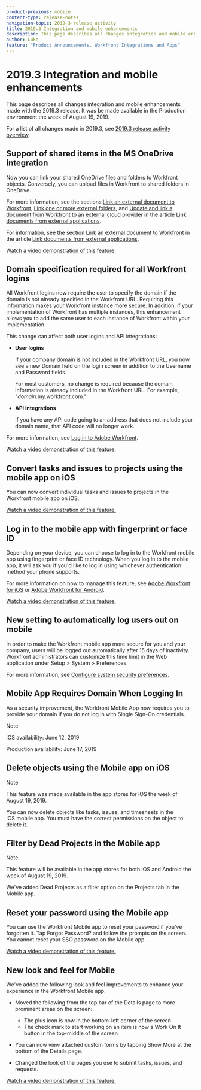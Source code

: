 ```yaml
---
product-previous: mobile
content-type: release-notes
navigation-topic: 2019-3-release-activity
title: 2019.3 Integration and mobile enhancements
description: This page describes all changes integration and mobile enhancements made with the 2019.3 release. It was be made available in the Production environment the week of August 19, 2019.
author: Luke
feature: "Product Announcements, Workfront Integrations and Apps"
---
```


# 2019.3 Integration and mobile enhancements

This page describes all changes integration and mobile enhancements made with the 2019.3 release. It was be made available in the Production environment the week of August 19, 2019.

For a list of all changes made in 2019.3, see [2019.3 release activity overview](../../../../product-announcements/product-releases/quarterly-release-archive/2019.3-release-activity/2019.3-release-activity-overview.md).

## Support of shared items in the MS OneDrive integration

Now you can link your shared OneDrive files and folders to Workfront objects. Conversely, you can upload files in Workfront to shared folders in OneDrive.

For more information, see the sections [Link an external document to Workfront](../../../../documents/adding-documents-to-workfront/link-documents-from-external-apps.md#linking-existing-documents), [Link one or more external folders](../../../../documents/adding-documents-to-workfront/link-documents-from-external-apps.md#linking-a-folder), and [Update and link a document from Workfront to an external cloud provider](../../../../documents/adding-documents-to-workfront/link-documents-from-external-apps.md#sending-documents) in the article [Link documents from external applications](../../../../documents/adding-documents-to-workfront/link-documents-from-external-apps.md).

For information, see the section [Link an external document to Workfront](../../../../documents/adding-documents-to-workfront/link-documents-from-external-apps.md#linking-existing-documents) in the article [Link documents from external applications](../../../../documents/adding-documents-to-workfront/link-documents-from-external-apps.md).

[Watch a video demonstration of this feature.](https://vimeo.com/343238957/ca672dcb2c)

## Domain specification required for all Workfront logins

All Workfront logins now require the user to specify the domain if the domain is not already specified in the Workfront URL. Requiring this information makes your Workfront instance more secure. In addition, if your implementation of Workfront has multiple instances, this enhancement allows you to add the same user to each instance of Workfront within your implementation.

This change can affect both user logins and API&nbsp;integrations:

* **User logins**

  If your company domain is not included in the Workfront URL, you now see a new Domain field on the login screen in addition to the Username and Password fields.

  For most customers, no change is required because the domain information is already included in the Workfront URL. For example, "*domain*.my.workfront.com."

* **API integrations**

  If you have any API code going to an address that does not include your domain name, that API code will no longer work.

For more information, see [Log in to Adobe Workfront](../../../../workfront-basics/manage-your-account-and-profile/managing-your-workfront-account/log-in-to-workfront.md).

[Watch a video demonstration of this feature.](https://vimeo.com/347747838/ea28ec9fb7)

## Convert tasks and issues to projects using the mobile app on iOS

You can now convert individual tasks and issues to projects in the Workfront mobile app on iOS.

[Watch a video demonstration of this feature.](https://vimeo.com/355155531/54e7f3db03)

## Log in to the mobile app with fingerprint or face ID

Depending on your device, you can choose to log in to the Workfront mobile app using fingerprint or face ID technology. When you log in to the mobile app, it will ask you if you'd like to log in using whichever authentication method your phone supports.

For more information on how to manage this feature, see [Adobe Workfront for iOS](../../../../workfront-basics/mobile-apps/using-the-workfront-mobile-app/workfront-for-ios.md) or [Adobe Workfront for Android](../../../../workfront-basics/mobile-apps/using-the-workfront-mobile-app/workfront-for-android.md).

[Watch a video demonstration of this feature.](https://vimeo.com/355158350/b2cad34fde)

## New setting to automatically log users out on mobile

In order to make the Workfront mobile app more secure for you and your company, users will be logged out automatically after 15 days of inactivity. Workfront administrators can customize this time limit in the Web application under Setup > System > Preferences.

For more information, see [Configure system security preferences](../../../../administration-and-setup/manage-workfront/security/configure-security-preferences.md).

## Mobile App Requires Domain When Logging In

As a security improvement, the Workfront Mobile App now requires you to provide your domain if you do not log in with Single Sign-On credentials.

>[!NOTE]
>
>iOS availability:&nbsp;June 12, 2019
>
>Production availability:&nbsp;June 17, 2019

## Delete objects using the Mobile app on iOS

>[!NOTE]
>
>This feature was made available in the app stores for iOS&nbsp;the week of August 19, 2019.

You can now delete objects like tasks, issues, and timesheets in the iOS&nbsp;mobile app. You must have the correct permissions on the object to delete it.

## Filter by Dead Projects in the Mobile app

>[!NOTE]
>
>This feature will be available in the app stores for both iOS&nbsp;and Android the week of August 19, 2019.

We've added Dead Projects as a filter option on the Projects tab in the Mobile app.

## Reset your password using the Mobile app

You can use the Workfront Mobile app to reset your password if you've forgotten it. Tap Forgot Password? and follow the prompts on the screen. You cannot reset your SSO password on the Mobile app.

[Watch a video demonstration of this feature.](https://vimeo.com/345948245/1c11766b86)

## New look and feel for Mobile

We've added the following look and feel improvements to enhance your experience in the Workfront Mobile app.

* Moved the following from the top bar of the Details page to more prominent areas on the screen:

   * The plus icon is now in the bottom-left corner of the screen
   * The check mark to start working on an item is now a Work On It button in the top-middle of the screen

* You can now view attached custom forms by tapping Show More at the bottom of the Details page.
* Changed the look of the pages you use to submit tasks, issues, and requests.

[Watch a video demonstration of this feature.](https://vimeo.com/345947611/3989dbf37d) 
